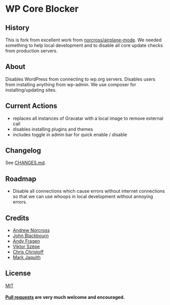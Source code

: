 WP Core Blocker
========================

## History
This is fork from excellent work from [norcross/airplane-mode](https://github.com/norcross/airplane-mode/). We needed something to help local development and to disable all core update checks from production servers.

## About
Disables WordPress from connecting to wp.org servers. Disables users from installing anything from wp-admin. We use composer for installing/updating sites.

## Current Actions
* replaces all instances of Gravatar with a local image to remove external call
* disables installing plugins and themes
* includes toggle in admin bar for quick enable / disable

## Changelog

See [CHANGES.md](CHANGES.md).

## Roadmap
* Disable all connections which cause errors without internet connections so that we can use whoops in local development without annoying errors.

## Credits
* [Andrew Norcross](https://github.com/norcross)
* [John Blackbourn](https://github.com/johnbillion)
* [Andy Fragen](https://github.com/afragen)
* [Viktor Szépe](https://github.com/szepeviktor)
* [Chris Christoff](https://github.com/chriscct7)
* [Mark Jaquith](https://github.com/markjaquith)

## License
[MIT](https://github.com/devgeniem/wp-core-blocker/blob/master/LICENSE)

#### [Pull requests](https://github.com/devgeniem/wp-core-blocker/pulls) are very much welcome and encouraged.

